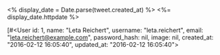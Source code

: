   <% display_date = Date.parse(tweet.created_at) %>
  <%= display_date.httpdate %>

  [#<User id: 1, name: "Leta Reichert", username: "leta.reichert", email: "leta.reichert@example.com", password_hash: nil, image: nil, created_at: "2016-02-12 16:05:40", updated_at: "2016-02-12 16:05:40">

